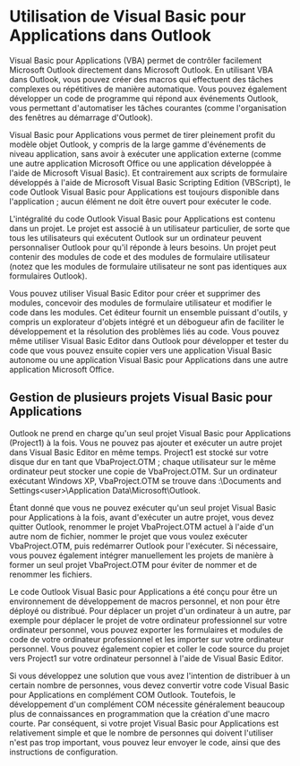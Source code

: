 
# Utilisation de Visual Basic pour Applications dans Outlook

Visual Basic pour Applications (VBA) permet de contrôler facilement Microsoft Outlook directement dans Microsoft Outlook. En utilisant VBA dans Outlook, vous pouvez créer des macros qui effectuent des tâches complexes ou répétitives de manière automatique. Vous pouvez également développer un code de programme qui répond aux événements Outlook, vous permettant d'automatiser les tâches courantes (comme l'organisation des fenêtres au démarrage d'Outlook).
 

Visual Basic pour Applications vous permet de tirer pleinement profit du modèle objet Outlook, y compris de la large gamme d'événements de niveau application, sans avoir à exécuter une application externe (comme une autre application Microsoft Office ou une application développée à l'aide de Microsoft Visual Basic). Et contrairement aux scripts de formulaire développés à l'aide de Microsoft Visual Basic Scripting Edition (VBScript), le code Outlook Visual Basic pour Applications est toujours disponible dans l'application ; aucun élément ne doit être ouvert pour exécuter le code.
 

L'intégralité du code Outlook Visual Basic pour Applications est contenu dans un projet. Le projet est associé à un utilisateur particulier, de sorte que tous les utilisateurs qui exécutent Outlook sur un ordinateur peuvent personnaliser Outlook pour qu'il réponde à leurs besoins. Un projet peut contenir des modules de code et des modules de formulaire utilisateur (notez que les modules de formulaire utilisateur ne sont pas identiques aux formulaires Outlook).
 

Vous pouvez utiliser Visual Basic Editor pour créer et supprimer des modules, concevoir des modules de formulaire utilisateur et modifier le code dans les modules. Cet éditeur fournit un ensemble puissant d'outils, y compris un explorateur d'objets intégré et un débogueur afin de faciliter le développement et la résolution des problèmes liés au code. Vous pouvez même utiliser Visual Basic Editor dans Outlook pour développer et tester du code que vous pouvez ensuite copier vers une application Visual Basic autonome ou une application Visual Basic pour Applications dans une autre application Microsoft Office.
 

## Gestion de plusieurs projets Visual Basic pour Applications

Outlook ne prend en charge qu'un seul projet Visual Basic pour Applications (Project1) à la fois. Vous ne pouvez pas ajouter et exécuter un autre projet dans Visual Basic Editor en même temps. Project1 est stocké sur votre disque dur en tant que VbaProject.OTM ; chaque utilisateur sur le même ordinateur peut stocker une copie de VbaProject.OTM. Sur un ordinateur exécutant Windows XP, VbaProject.OTM se trouve dans <lecteur>:\Documents and Settings\<user>\Application Data\Microsoft\Outlook.
 

 
Étant donné que vous ne pouvez exécuter qu'un seul projet Visual Basic pour Applications à la fois, avant d'exécuter un autre projet, vous devez quitter Outlook, renommer le projet VbaProject.OTM actuel à l'aide d'un autre nom de fichier, nommer le projet que vous voulez exécuter VbaProject.OTM, puis redémarrer Outlook pour l'exécuter. Si nécessaire, vous pouvez également intégrer manuellement les projets de manière à former un seul projet VbaProject.OTM pour éviter de nommer et de renommer les fichiers.
 

 
Le code Outlook Visual Basic pour Applications a été conçu pour être un environnement de développement de macros personnel, et non pour être déployé ou distribué. Pour déplacer un projet d'un ordinateur à un autre, par exemple pour déplacer le projet de votre ordinateur professionnel sur votre ordinateur personnel, vous pouvez exporter les formulaires et modules de code de votre ordinateur professionnel et les importer sur votre ordinateur personnel. Vous pouvez également copier et coller le code source du projet vers Project1 sur votre ordinateur personnel à l'aide de Visual Basic Editor.
 

 
Si vous développez une solution que vous avez l'intention de distribuer à un certain nombre de personnes, vous devez convertir votre code Visual Basic pour Applications en complément COM Outlook. Toutefois, le développement d'un complément COM nécessite généralement beaucoup plus de connaissances en programmation que la création d'une macro courte. Par conséquent, si votre projet Visual Basic pour Applications est relativement simple et que le nombre de personnes qui doivent l'utiliser n'est pas trop important, vous pouvez leur envoyer le code, ainsi que des instructions de configuration.
 

 
